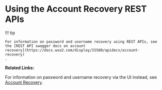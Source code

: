 # Using the Account Recovery REST APIs

!!! tip
    
    For information on password and username recovery using REST APIs, see
    the [REST API swagger docs on account
    recovery](https://docs.wso2.com/display/IS580/apidocs/account-recovery)
    .
    

**Related Links:**

For information on password and username recovery via the UI instead,
see [Account Recovery](_Account_Recovery_).
